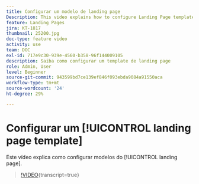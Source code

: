 ```yaml
---
title: Configurar um modelo de landing page
Description: This video explains how to configure Landing Page templates in Adobe Campaign Standard.
feature: Landing Pages
jira: KT-1817
thumbnail: 25200.jpg
doc-type: feature video
activity: use
team: DOC
exl-id: 717e9c30-939e-4560-b358-96f144009105
description: Saiba como configurar um template de landing page
role: Admin, User
level: Beginner
source-git-commit: 943599bd7ce139ef846f093ebda9084a91550aca
workflow-type: tm+mt
source-wordcount: '24'
ht-degree: 29%

---
```


# Configurar um [!UICONTROL landing page template]

Este vídeo explica como configurar modelos do [!UICONTROL landing page].

>[!VIDEO](https://video.tv.adobe.com/v/25200/?learn=on){transcript=true}
